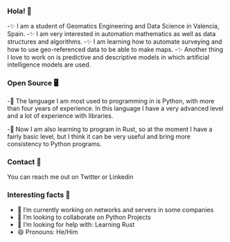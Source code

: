 ### Hola! 👋

  -✨ I am a student of Geomatics Engineering and Data Science in Valencia, Spain.
  -✨ I am very interested in automation mathematics as well as data structures and algorithms. 
  -✨ I am learning how to automate surveying and how to use geo-referenced data to be able to make maps.
  -✨ Another thing I love to work on is predictive and descriptive models in which artificial intelligence models are used.

### Open Source 🖥️

  -🎲 The language I am most used to programming in is Python, with more than four years of experience. 
     In this language I have a very advanced level and a lot of experience with libraries.
     
  -🎲 Now I am also learning to program in Rust, so at the moment I have a fairly basic level, 
     but I think it can be very useful and bring more consistency to Python programs.

### Contact 📲

  You can reach me out on Twitter or Linkedin
  
### Interesting facts 📖


  - 🔭 I’m currently working on networks and servers in some companies
  - 👯 I’m looking to collaborate on Python Projects
  - 🤔 I’m looking for help with: Learning Rust
  - 😄 Pronouns: He/Him

